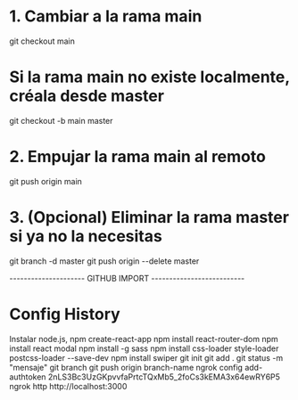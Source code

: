 # 1. Cambiar a la rama main
git checkout main

# Si la rama main no existe localmente, créala desde master
git checkout -b main master

# 2. Empujar la rama main al remoto
git push origin main

# 3. (Opcional) Eliminar la rama master si ya no la necesitas
git branch -d master
git push origin --delete master


--------------------- GITHUB IMPORT --------------------------

# Config History
Instalar node.js, npm
create-react-app
npm install react-router-dom
npm install react modal
npm install -g sass
npm install css-loader style-loader postcss-loader --save-dev
npm install swiper
git init
git add .
git status -m "mensaje"
git branch
git push origin branch-name
ngrok config add-authtoken 2nLS3Bc3UzGKpvvfaPrtcTQxMb5_2foCs3kEMA3x64ewRY6P5
ngrok http http://localhost:3000